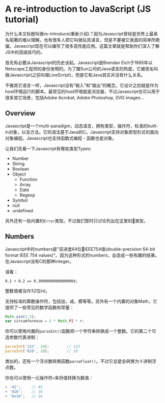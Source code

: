 # A re-introduction to JavaScript (JS tutorial)

为什么本文标题叫做re-introduce(重新介绍)？因为Javascript曾经是世界上最臭名昭著的难以理解。也有很多人把它叫做玩具语言，但是不要被它表面的简单所欺骗，Javascript现在可以编写了很多高性能应用。这篇文章就是帮助你们深入了解JS中的高级技巧的。

首先有必要从Javascript的历史谈起。Javascript是Brendan Eich于1995年以Netscape工程师的身份发明的。为了蹭Sun公司的Java语言的热度，它被改名叫做Javascript(之前叫做LiveScript)，但是它和Java其实并没有什么关系。

不像其它语言一样，Javascript没有“输入”和“输出”的概念。它设计之初就是作为host环境运行的脚本。最常见的host环境就是浏览器，不过Javascript也可以用于很多其它场景，包括Adobe Acrobat, Adobe Photoshop, SVG images...

## Overview

Javascript是一个multi-paradigm，动态语言，拥有类型，操作符，标准的built-in对象，以及方法。它的语法基于Java的C。Javascript支持对象原型形式的面向对象编程。Javascript也支持函数式编程 - 函数也是对象。

让我们先看一下Javascript有哪些类型Types:

- Number
- String
- Boolean
- Object
    - Function
    - Array
    - Date
    - Regexp
- Symbol
- null
- undefined

另外还有一些内置的`Error`类型。不过我们暂时只讨论列出在这里的类型。

## Numbers

Javascript中的numbers是"双进度64位IEEE754值(double-precision 64-bit format IEEE 754 values)"。因为这种形式的numbers，会造成一些有趣的结果。在Javascript没有C的那种integer。

请看：

`0.1 + 0.2 == 0.30000000000000004;`

整数值被当作32位int。

支持标准的算数操作符，包括加，减，模等等。另外有一个内置的对象Math，它提供了一些常见的数学函数和常量：

```javascript
Math.sin(3.5);
var circumference = 2 * Math.PI * r;
```

你可以使用内置的`parseInt()`函数把一个字符串转换成一个整数。它的第二个可选参数代表进制：

```javascript
parseInt('123', 10);        // 123
parseInt('010', 10);        // 10
```

类似的，还有一个浮点数转换函数`parseFloat()`。不过它总是会转换为十进制浮点数。

你也可以使用一元操作符`+`来将值转换为数值：

```javascript
+ '42';     // 42
+ '010';    // 10
+ '0x10';   // 16
```






